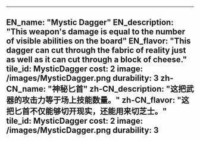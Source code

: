 ---

EN_name: "Mystic Dagger"
EN_description: "This weapon's damage is equal to the number of visible abilities on the board"
EN_flavor: "This dagger can cut through the fabric of reality just as well as it can cut through a block of cheese."
tile_id: MysticDagger
cost: 2
image: /images/MysticDagger.png
durability: 3
zh-CN_name: "神秘匕首"
zh-CN_description: "这把武器的攻击力等于场上技能数量。"
zh-CN_flavor: "这把匕首不仅能够切开现实，还能用来切芝士。"
tile_id: MysticDagger
cost: 2
image: /images/MysticDagger.png
durability: 3
---